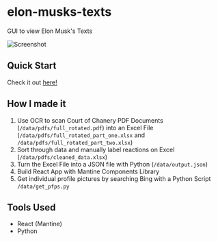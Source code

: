 # elon-musks-texts
GUI to view Elon Musk's Texts

![Screenshot](https://i.imgur.com/j4rgONL.png)
## Quick Start
Check it out [here!](https://jusgu.github.io/elon-musks-texts/)

## How I made it
1. Use OCR to scan Court of Chanery PDF Documents (`/data/pdfs/full_rotated.pdf`) into an Excel File (`/data/pdfs/full_rotated_part_one.xlsx` and `/data/pdfs/full_rotated_part_two.xlsx`)
2. Sort through data and manually label reactions on Excel (`/data/pdfs/cleaned_data.xlsx`)
3. Turn the Excel File into a JSON file with Python (`/data/output.json`)
3. Build React App with Mantine Components Library
4. Get individual profile pictures by searching Bing with a Python Script `/data/get_pfps.py`
## Tools Used
- React (Mantine)
- Python 


